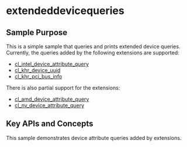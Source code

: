 # extendeddevicequeries

## Sample Purpose

This is a simple sample that queries and prints extended device queries.
Currently, the queries added by the following extensions are supported:

* [cl_intel_device_attribute_query](https://www.khronos.org/registry/OpenCL/extensions/intel/cl_intel_device_attribute_query.html)
* [cl_khr_device_uuid](https://registry.khronos.org/OpenCL/specs/3.0-unified/html/OpenCL_Ext.html#cl_khr_device_uuid)
* [cl_khr_pci_bus_info](https://registry.khronos.org/OpenCL/specs/3.0-unified/html/OpenCL_Ext.html#cl_khr_pci_bus_info)

There is also partial support for the extensions:

* [cl_amd_device_attribute_query](https://www.khronos.org/registry/OpenCL/extensions/amd/cl_amd_device_attribute_query.txt)
* [cl_nv_device_attribute_query](https://www.khronos.org/registry/OpenCL/extensions/nv/cl_nv_device_attribute_query.txt)

## Key APIs and Concepts

This sample demonstrates device attribute queries added by extensions.
